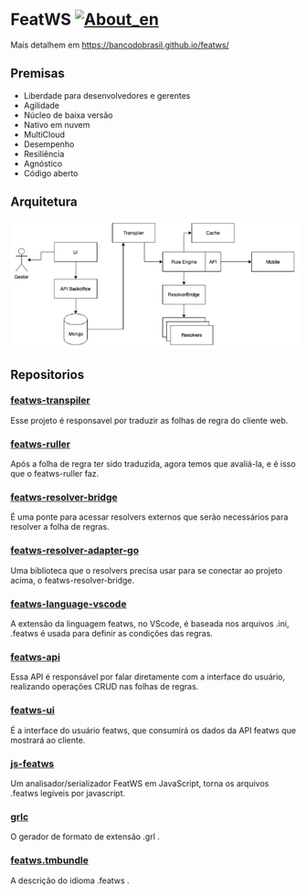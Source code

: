 # FeatWS [![About_en](https://github.com/yammadev/flag-icons/blob/master/png/US.png?raw=true)](https://github.com/bancodobrasil/featws/blob/main/README.md)

Mais detalhem em https://bancodobrasil.github.io/featws/

## Premisas

- Liberdade para desenvolvedores e gerentes
- Agilidade
- Núcleo de baixa versão
- Nativo em nuvem
- MultiCloud
- Desempenho
- Resiliência
- Agnóstico
- Código aberto

## Arquitetura

![Arquitetura](featws-arquitetura.png)

## Repositorios

### [featws-transpiler](https://github.com/bancodobrasil/featws-transpiler) 

Esse projeto é responsavel por traduzir as folhas de regra do cliente web. 

### [featws-ruller](https://github.com/bancodobrasil/featws-ruller)

Após a folha de regra ter sido traduzida, agora temos que avaliá-la, e é isso que o featws-ruller faz.

### [featws-resolver-bridge](https://github.com/bancodobrasil/featws-resolver-bridge)

É uma ponte para acessar resolvers externos que serão necessários para resolver a folha de regras.

### [featws-resolver-adapter-go](https://github.com/bancodobrasil/featws-resolver-adapter-go)

Uma biblioteca que o resolvers precisa usar para se conectar ao projeto acima, o featws-resolver-bridge.

### [featws-language-vscode](https://github.com/bancodobrasil/featws-language-vscode) 

A extensão da linguagem featws, no VScode, é baseada nos arquivos .ini, .featws é usada para definir as condições das regras.

### [featws-api](https://github.com/bancodobrasil/featws-api) 

Essa API é responsável por falar diretamente com a interface do usuário, realizando operações CRUD nas folhas de regras.

### [featws-ui](https://github.com/bancodobrasil/featws-ui) 

É a interface do usuário featws, que consumirá os dados da API featws que mostrará ao cliente.

### [js-featws](https://github.com/bancodobrasil/js-featws) 

Um analisador/serializador FeatWS em JavaScript, torna os arquivos .featws legíveis por javascript.

### [grlc](https://github.com/bancodobrasil/grlc) 

O gerador de formato de extensão .grl .

### [featws.tmbundle](https://github.com/bancodobrasil/featws.tmbundle) 


A descrição do idioma .featws .



